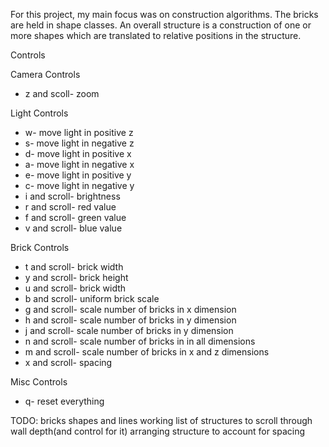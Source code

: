 For this project, my main focus was on construction algorithms.
The bricks are held in shape classes.
An overall structure is a construction of one or more shapes which are translated to relative positions in the structure.

Controls

Camera Controls

* z and scoll- zoom

Light Controls

* w- move light in positive z
* s- move light in negative z
* d- move light in positive x
* a- move light in negative x
* e- move light in positive y
* c- move light in negative y
* i and scroll- brightness
* r and scroll- red value
* f and scroll- green value
* v and scroll- blue value

Brick Controls

* t and scroll- brick width
* y and scroll- brick height
* u and scroll- brick width
* b and scroll- uniform brick scale
* g and scroll- scale number of bricks in x dimension
* h and scroll- scale number of bricks in y dimension
* j and scroll- scale number of bricks in y dimension
* n and scroll- scale number of bricks in in all dimensions
* m and scroll- scale number of bricks in x and z dimensions
* x and scroll- spacing

Misc Controls

* q- reset everything

TODO:
    bricks
        shapes and lines working
        list of structures to scroll through
        wall depth(and control for it)
        arranging structure to account for spacing

